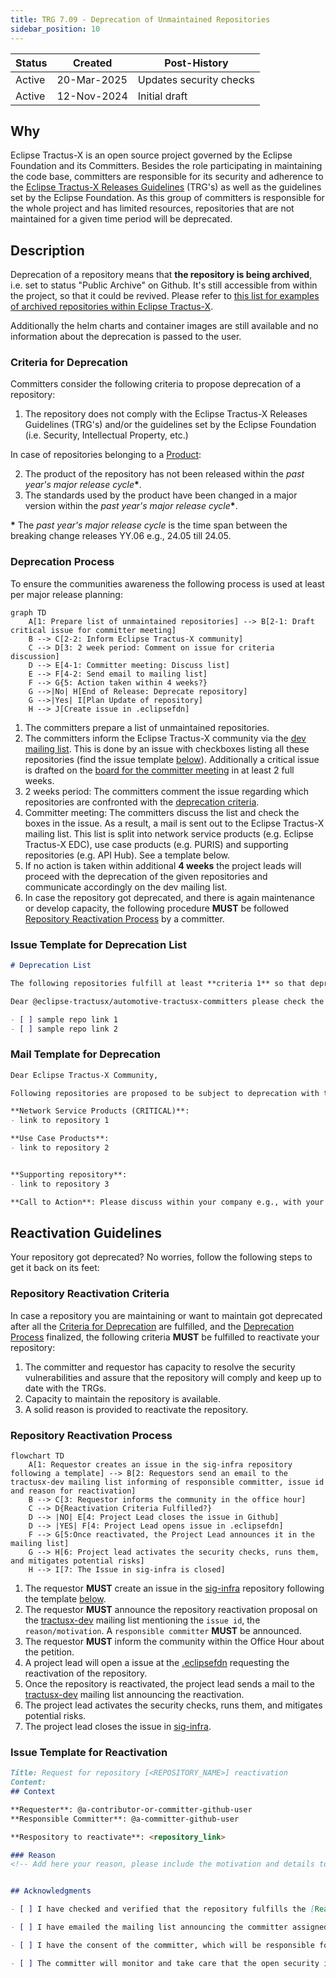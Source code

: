 ```yaml
---
title: TRG 7.09 - Deprecation of Unmaintained Repositories
sidebar_position: 10
---
```


| Status  | Created     | Post-History                          |
|---------|-------------|---------------------------------------|
| Active  | 20-Mar-2025 | Updates security checks               |
| Active  | 12-Nov-2024 | Initial draft                         |

## Why

Eclipse Tractus-X is an open source project governed by the Eclipse Foundation and its Committers. Besides the role participating in maintaining the code base, committers are responsible for its security and adherence to the [Eclipse Tractus-X Releases Guidelines](https://eclipse-tractusx.github.io/docs/release) (TRG's) as well as the guidelines set by the Eclipse Foundation. As this group of committers is responsible for the whole project and has limited resources, repositories that are not maintained for a given time period will be deprecated.

## Description

Deprecation of a repository means that **the repository is being archived**, i.e. set to status "Public Archive" on Github. It's still accessible from within the project, so that it could be revived. Please refer to [this list for examples of archived repositories within Eclipse Tractus-X](https://github.com/eclipse-tractusx/?q=&type=archived&language=&sort=).

Additionally the helm charts and container images are still available and no information about the deprecation is passed to the user.

### Criteria for Deprecation

Committers consider the following criteria to propose deprecation of a repository:

1. The repository does not comply with the Eclipse Tractus-X Releases Guidelines (TRG's) and/or the guidelines set by the Eclipse Foundation (i.e. Security, Intellectual Property, etc.)

In case of repositories belonging to a [Product](https://eclipse-tractusx.github.io/community/products):

<!-- markdownlint-disable MD029  because it should start with 2.-->
2. The product of the repository has not been released within the _past year's major release cycle_**\***.
3. The standards used by the product have been changed in a major version within the _past year's major release cycle_**\***.
<!-- markdownlint-enable MD029 -->

**\*** The _past year's major release cycle_ is the time span between the breaking change releases YY.06 e.g., 24.05 till 24.05.

### Deprecation Process

To ensure the communities awareness the following process is used at least per major release planning:

```mermaid
graph TD
    A[1: Prepare list of unmaintained repositories] --> B[2-1: Draft critical issue for committer meeting]
    B --> C[2-2: Inform Eclipse Tractus-X community]
    C --> D[3: 2 week period: Comment on issue for criteria discussion]
    D --> E[4-1: Committer meeting: Discuss list]
    E --> F[4-2: Send email to mailing list]
    F --> G{5: Action taken within 4 weeks?}
    G -->|No| H[End of Release: Deprecate repository]
    G -->|Yes| I[Plan Update of repository]
    H --> J[Create issue in .eclipsefdn]
```

1. The committers prepare a list of unmaintained repositories.
2. The committers inform the Eclipse Tractus-X community via the [dev mailing list](https://eclipse-tractusx.github.io/docs/oss/how-to-contribute/#dev-mailinglist). This is done by an issue with checkboxes listing all these repositories (find the issue template [below](#issue-template-for-deprecation-list)). Additionally a critical issue is drafted on the [board for the committer meeting](https://github.com/orgs/eclipse-tractusx/projects/61/views/6) in at least 2 full weeks.
3. 2 weeks period: The committers comment the issue regarding which repositories are confronted with the [deprecation criteria](#criteria-for-deprecation).
4. Committer meeting: The committers discuss the list and check the boxes in the issue. As a result, a mail is sent out to the Eclipse Tractus-X mailing list. This list is split into network service products (e.g. Eclipse Tractus-X EDC), use case products (e.g. PURIS) and supporting repositories (e.g. API Hub). See a template below.
5. If no action is taken within additional **4 weeks** the project leads will proceed with the deprecation of the given repositories and communicate accordingly on the dev mailing list.
6. In case the repository got deprecated, and there is again maintenance or develop capacity, the following procedure **MUST** be followed [Repository Reactivation Process](#repository-reactivation-process) by a committer.

### Issue Template for Deprecation List

``` markdown
# Deprecation List

The following repositories fulfill at least **criteria 1** so that deprecation has been proposed with this issue following [TRG 7.09](https://eclipse-tractusx.github.io/docs/release/trg-7/trg-7-09).

Dear @eclipse-tractusx/automotive-tractusx-committers please check the following list and comment which of the repositories shall be marked for deprecation. The list will be discussed as a critical topic in the committer meeting in two weeks.

- [ ] sample repo link 1
- [ ] sample repo link 2
```

### Mail Template for Deprecation

``` markdown
Dear Eclipse Tractus-X Community,

Following repositories are proposed to be subject to deprecation with the upcoming release following [TRG 7.09](https://eclipse-tractusx.github.io/docs/release/trg-7/trg-7-09).

**Network Service Products (CRITICAL)**:
- link to repository 1

**Use Case Products**:
- link to repository 2


**Supporting repository**:
- link to repository 3

**Call to Action**: Please discuss within your company e.g., with your  Catena-X responsibles, whether you run into an issue. We highly encourage the companies to at least find resources for the **Network Service Products** to maintain an open source data space.
```

## Reactivation Guidelines

Your repository got deprecated? No worries, follow the following steps to get it back on its feet:

### Repository Reactivation Criteria

In case a repository you are maintaining or want to maintain got deprecated after all the [Criteria for Deprecation](#criteria-for-deprecation) are fulfilled, and the [Deprecation Process](#deprecation-process) finalized, the following criteria **MUST** be fulfilled to reactivate your repository:

1. The committer and requestor has capacity to resolve the security vulnerabilities and assure that the repository will comply and keep up to date with the TRGs.
2. Capacity to maintain the repository is available.
3. A solid reason is provided to reactivate the repository.

### Repository Reactivation Process

```mermaid
flowchart TD
    A[1: Requestor creates an issue in the sig-infra repository following a template] --> B[2: Requestors send an email to the tractusx-dev mailing list informing of responsible committer, issue id and reason for reactivation]
    B --> C[3: Requestor informs the community in the office hour]
    C --> D{Reactivation Criteria Fulfilled?}
    D --> |NO| E[4: Project Lead closes the issue in Github]
    D --> |YES| F[4: Project Lead opens issue in .eclipsefdn]
    F --> G[5:Once reactivated, the Project Lead announces it in the mailing list]
    G --> H[6: Project lead activates the security checks, runs them, and mitigates potential risks]
    H --> I[7: The Issue in sig-infra is closed]
```

1. The requestor **MUST** create an issue in the [sig-infra](https://github.com/eclipse-tractusx/sig-infra) repository following the template [below](#issue-template-for-reactivation).
2. The requestor **MUST** announce the repository reactivation proposal on the [tractusx-dev](https://accounts.eclipse.org/mailing-list/tractusx-dev) mailing list mentioning the `issue id`, the `reason/motivation`. A `responsible committer` **MUST** be announced.
3. The requestor **MUST** inform the community within the Office Hour about the petition.
4. A project lead will open a issue at the [.eclipsefdn](https://github.com/eclipse-tractusx/.eclipsefdn) requesting the reactivation of the repository.
5. Once the repository is reactivated, the project lead sends a mail to the [tractusx-dev](https://accounts.eclipse.org/mailing-list/tractusx-dev) mailing list announcing the reactivation.
6. The project lead activates the security checks, runs them, and mitigates potential risks.
7. The project lead closes the issue in [sig-infra](https://github.com/eclipse-tractusx/sig-infra).

### Issue Template for Reactivation

```markdown
Title: Request for repository [<REPOSITORY_NAME>] reactivation
Content:
## Context

**Requester**: @a-contributor-or-committer-github-user
**Responsible Committer**: @a-committer-github-user

**Respository to reactivate**: <repository_link>

### Reason
<!-- Add here your reason, please include the motivation and details to ease the project leads/committer review -->


## Acknowledgments

- [ ] I have checked and verified that the repository fulfills the [Reactivation Guidelines](https://eclipse-tractusx.github.io/docs/release/trg-7/trg-7-09)

- [ ] I have emailed the mailing list announcing the committer assigned to the repository, providing a reasonable motivation for the repository reactivation.

- [ ] I have the consent of the committer, which will be responsible for making sure the latest [TRGs](https://eclipse-tractusx.github.io/docs/release) are followed.

- [ ] The committer will monitor and take care that the open security issues of the reactivated repository. Following the [Security TRGs](https://eclipse-tractusx.github.io/docs/release/trg-8/trg-8-01)

```
